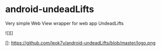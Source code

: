 # android-undeadLifts

Very simple Web View wrapper for web app UndeadLifts

![][]

  []: https://github.com/leok7v/android-undeadLifts/blob/master/logo.png
